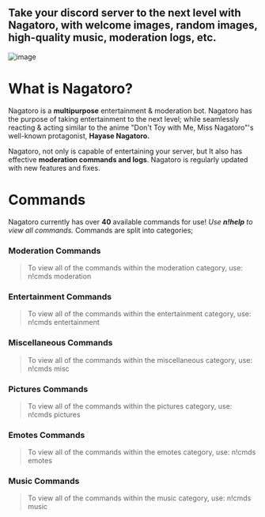 ## Take your discord server to the next level with Nagatoro, with welcome images, random images, high-quality music, moderation logs, etc.

![image](https://user-images.githubusercontent.com/51927118/169911705-7f8574da-d0dc-4071-99c8-2421122143c0.png)

# What is Nagatoro?

Nagatoro is a **multipurpose** entertainment & moderation bot.
Nagatoro has the purpose of taking entertainment to the next level; while seamlessly reacting & acting similar to the anime "Don't Toy with Me, Miss Nagatoro"'s well-known protagonist, **Hayase Nagatoro.** 
 
Nagatoro, not only is capable of entertaining your server, but It also has effective **moderation commands and logs**.
Nagatoro is regularly updated with new features and fixes.

# Commands

Nagatoro currently has over **40** available commands for use!
*Use*  ***n!help*** *to view all commands.*
Commands are split into categories;
 
### Moderation Commands
> To view all of the commands within the moderation category, use: n!cmds moderation
 
 ### Entertainment Commands
 > To view all of the commands within the entertainment category, use: n!cmds entertainment
 
 ### Miscellaneous Commands
> To view all of the commands within the miscellaneous category, use: n!cmds misc
  
 ### Pictures Commands
> To view all of the commands within the pictures category, use: n!cmds pictures
 
 ### Emotes Commands
> To view all of the commands within the emotes category, use: n!cmds emotes
 
 ### Music Commands
> To view all of the commands within the music category, use: n!cmds music
